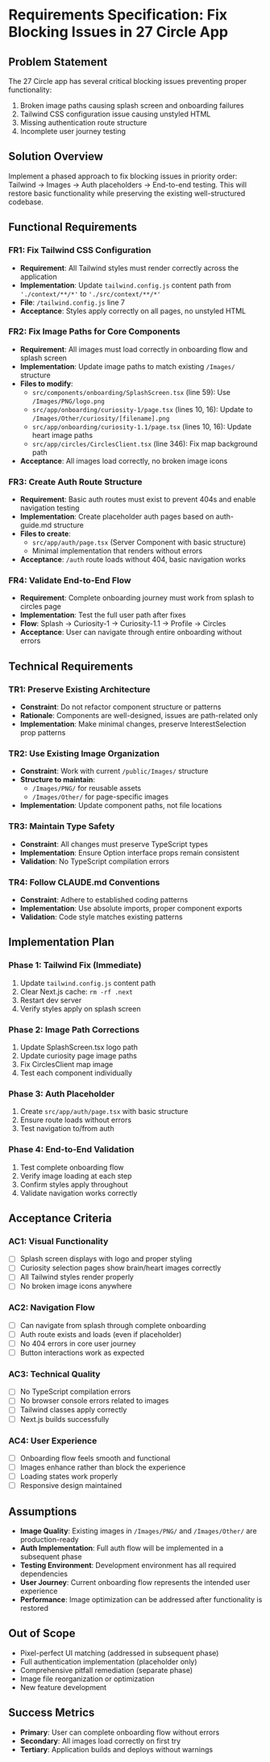# Requirements Specification: Fix Blocking Issues in 27 Circle App

## Problem Statement

The 27 Circle app has several critical blocking issues preventing proper functionality:
1. Broken image paths causing splash screen and onboarding failures
2. Tailwind CSS configuration issue causing unstyled HTML
3. Missing authentication route structure
4. Incomplete user journey testing

## Solution Overview

Implement a phased approach to fix blocking issues in priority order: Tailwind → Images → Auth placeholders → End-to-end testing. This will restore basic functionality while preserving the existing well-structured codebase.

## Functional Requirements

### FR1: Fix Tailwind CSS Configuration
- **Requirement**: All Tailwind styles must render correctly across the application
- **Implementation**: Update `tailwind.config.js` content path from `'./context/**/*'` to `'./src/context/**/*'`
- **File**: `/tailwind.config.js` line 7
- **Acceptance**: Styles apply correctly on all pages, no unstyled HTML

### FR2: Fix Image Paths for Core Components
- **Requirement**: All images must load correctly in onboarding flow and splash screen
- **Implementation**: Update image paths to match existing `/Images/` structure
- **Files to modify**:
  - `src/components/onboarding/SplashScreen.tsx` (line 59): Use `/Images/PNG/logo.png`
  - `src/app/onboarding/curiosity-1/page.tsx` (lines 10, 16): Update to `/Images/Other/curiosity/[filename].png`
  - `src/app/onboarding/curiosity-1.1/page.tsx` (lines 10, 16): Update heart image paths
  - `src/app/circles/CirclesClient.tsx` (line 346): Fix map background path
- **Acceptance**: All images load correctly, no broken image icons

### FR3: Create Auth Route Structure
- **Requirement**: Basic auth routes must exist to prevent 404s and enable navigation testing
- **Implementation**: Create placeholder auth pages based on auth-guide.md structure
- **Files to create**:
  - `src/app/auth/page.tsx` (Server Component with basic structure)
  - Minimal implementation that renders without errors
- **Acceptance**: `/auth` route loads without 404, basic navigation works

### FR4: Validate End-to-End Flow
- **Requirement**: Complete onboarding journey must work from splash to circles page
- **Implementation**: Test the full user path after fixes
- **Flow**: Splash → Curiosity-1 → Curiosity-1.1 → Profile → Circles
- **Acceptance**: User can navigate through entire onboarding without errors

## Technical Requirements

### TR1: Preserve Existing Architecture
- **Constraint**: Do not refactor component structure or patterns
- **Rationale**: Components are well-designed, issues are path-related only
- **Implementation**: Make minimal changes, preserve InterestSelection prop patterns

### TR2: Use Existing Image Organization
- **Constraint**: Work with current `/public/Images/` structure
- **Structure to maintain**:
  - `/Images/PNG/` for reusable assets
  - `/Images/Other/` for page-specific images
- **Implementation**: Update component paths, not file locations

### TR3: Maintain Type Safety
- **Constraint**: All changes must preserve TypeScript types
- **Implementation**: Ensure Option interface props remain consistent
- **Validation**: No TypeScript compilation errors

### TR4: Follow CLAUDE.md Conventions
- **Constraint**: Adhere to established coding patterns
- **Implementation**: Use absolute imports, proper component exports
- **Validation**: Code style matches existing patterns

## Implementation Plan

### Phase 1: Tailwind Fix (Immediate)
1. Update `tailwind.config.js` content path
2. Clear Next.js cache: `rm -rf .next`
3. Restart dev server
4. Verify styles apply on splash screen

### Phase 2: Image Path Corrections
1. Update SplashScreen.tsx logo path
2. Update curiosity page image paths
3. Fix CirclesClient map image
4. Test each component individually

### Phase 3: Auth Placeholder
1. Create `src/app/auth/page.tsx` with basic structure
2. Ensure route loads without errors
3. Test navigation to/from auth

### Phase 4: End-to-End Validation
1. Test complete onboarding flow
2. Verify image loading at each step
3. Confirm styles apply throughout
4. Validate navigation works correctly

## Acceptance Criteria

### AC1: Visual Functionality
- [ ] Splash screen displays with logo and proper styling
- [ ] Curiosity selection pages show brain/heart images correctly
- [ ] All Tailwind styles render properly
- [ ] No broken image icons anywhere

### AC2: Navigation Flow
- [ ] Can navigate from splash through complete onboarding
- [ ] Auth route exists and loads (even if placeholder)
- [ ] No 404 errors in core user journey
- [ ] Button interactions work as expected

### AC3: Technical Quality
- [ ] No TypeScript compilation errors
- [ ] No browser console errors related to images
- [ ] Tailwind classes apply correctly
- [ ] Next.js builds successfully

### AC4: User Experience
- [ ] Onboarding flow feels smooth and functional
- [ ] Images enhance rather than block the experience
- [ ] Loading states work properly
- [ ] Responsive design maintained

## Assumptions

- **Image Quality**: Existing images in `/Images/PNG/` and `/Images/Other/` are production-ready
- **Auth Implementation**: Full auth flow will be implemented in a subsequent phase
- **Testing Environment**: Development environment has all required dependencies
- **User Journey**: Current onboarding flow represents the intended user experience
- **Performance**: Image optimization can be addressed after functionality is restored

## Out of Scope

- Pixel-perfect UI matching (addressed in subsequent phase)
- Full authentication implementation (placeholder only)
- Comprehensive pitfall remediation (separate phase)
- Image file reorganization or optimization
- New feature development

## Success Metrics

- **Primary**: User can complete onboarding flow without errors
- **Secondary**: All images load correctly on first try
- **Tertiary**: Application builds and deploys without warnings